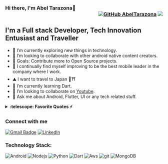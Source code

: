 ### Hi there, I'm Abel Tarazona👋 <div align = 'right'>[![GitHub AbelTarazona](https://img.shields.io/github/followers/AbelTarazona?label=follow&style=social)](https://github.com/AbelTarazona) ![](https://komarev.com/ghpvc/?username=AbelTarazona&color=yellow)</div>

## I'm a Full stack Developer, Tech Innovation Entusiast and Traveller 

- 🌱 I’m currently exploring new things in technology. 
- 👯 I’m looking to collaborate with other android native content creators.
- 🥅 Goals: Contribute more to Open Source projects.
- 🚀 I continually find myself improving to be the best mobile leader in the company where I work.
- ⛰️ I want to travel to Japan 🎋⛩️
- 🌱 I’m currently learning Dart.
- 👯 I’m looking to collaborate on [Youtube](https://youtube.com/AbelTarazona).
- 💬 Ask me about Android, Flutter, UI or any tech related stuff.
<details>
  <summary><b>:telescope: Favorite Quotes ⚡</b></summary>
- The best way to get started is to quit talking and begin doing. ~ Walt Disney<br />
- It’s not whether you get knocked down, it’s whether you get up. ~ Vince Lombardi<br />
</details>

### Connect with me

[![Gmail Badge](https://img.shields.io/badge/-abeljosetr15@gmail.com-c14438?style=flat-square&logo=Gmail&logoColor=white&link=mailto:abeljosetr15@gmail.com)](mailto:abeljosetr15@gmail.com)
<a href="https://www.linkedin.com/in/abeltr" target="_blank"><img src="https://img.shields.io/badge/LinkedIn-%230077B5.svg?&style=flat-square&logo=linkedin&logoColor=white" alt="LinkedIn"></a>

### Technology Stack:

<p>
  <img alt="Android" src="https://img.shields.io/badge/-Android-f7f7f7?style=flat-square&logo=Android&logoColor=green" />
  <img alt="Nodejs" src="https://img.shields.io/badge/-Nodejs-43853d?style=flat-square&logo=Node.js&logoColor=white" />
  <img alt="Python" src="https://img.shields.io/badge/-Python-43853d?style=flat-square&logo=Python&logoColor=white" />
  <img alt="Dart" src="https://img.shields.io/badge/-Dart-43853d?style=flat-square&logo=Dart&logoColor=white" />
  <img alt="Aws" src="https://img.shields.io/badge/-DigitalOcean-E10098?style=flat-square&logo=DigitalOcean&logoColor=white" />
  <img alt="git" src="https://img.shields.io/badge/-Git-F05032?style=flat-square&logo=git&logoColor=white" />
  <img alt="MongoDB" src="https://img.shields.io/badge/-MongoDB-13aa52?style=flat-square&logo=mongodb&logoColor=white" />
</p>
